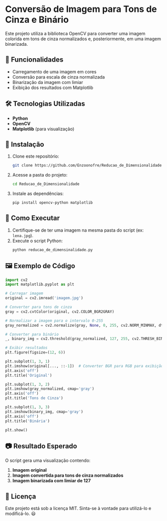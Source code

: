 # Conversão de Imagem para Tons de Cinza e Binário

Este projeto utiliza a biblioteca OpenCV para converter uma imagem colorida em tons de cinza normalizados e, posteriormente, em uma imagem binarizada.

## 🚀 Funcionalidades
- Carregamento de uma imagem em cores
- Conversão para escala de cinza normalizada
- Binarização da imagem com limiar
- Exibição dos resultados com Matplotlib

## 🛠 Tecnologias Utilizadas
- **Python**
- **OpenCV**
- **Matplotlib** (para visualização)

## 📜 Instalação

1. Clone este repositório:
   ```bash
   git clone https://github.com/Enzoonofre/Reducao_de_Dimensionalidade.git
   ```
2. Acesse a pasta do projeto:
   ```bash
   cd Reducao_de_Dimensionalidade
   ```
3. Instale as dependências:
   ```bash
   pip install opencv-python matplotlib
   ```

## 📌 Como Executar

1. Certifique-se de ter uma imagem na mesma pasta do script (ex: `lena.jpg`).
2. Execute o script Python:
   ```bash
   python reducao_de_dimensinalidade.py
   ```

## 🖼 Exemplo de Código

```python
import cv2
import matplotlib.pyplot as plt

# Carregar imagem
original = cv2.imread('imagem.jpg')

# Converter para tons de cinza
gray = cv2.cvtColor(original, cv2.COLOR_BGR2GRAY)

# Normalizar a imagem para o intervalo 0-255
gray_normalized = cv2.normalize(gray, None, 0, 255, cv2.NORM_MINMAX, dtype=cv2.CV_8U)

# Converter para binário
_, binary_img = cv2.threshold(gray_normalized, 127, 255, cv2.THRESH_BINARY)

# Exibir resultados
plt.figure(figsize=(12, 6))

plt.subplot(1, 3, 1)
plt.imshow(original[..., ::-1])  # Converter BGR para RGB para exibição correta
plt.axis('off')
plt.title('Original')

plt.subplot(1, 3, 2)
plt.imshow(gray_normalized, cmap='gray')
plt.axis('off')
plt.title('Tons de Cinza')

plt.subplot(1, 3, 3)
plt.imshow(binary_img, cmap='gray')
plt.axis('off')
plt.title('Binária')

plt.show()
```

## 📷 Resultado Esperado
O script gera uma visualização contendo:
1. **Imagem original**
2. **Imagem convertida para tons de cinza normalizados**
3. **Imagem binarizada com limiar de 127**

## 📝 Licença
Este projeto está sob a licença MIT. Sinta-se à vontade para utilizá-lo e modificá-lo. 😃

